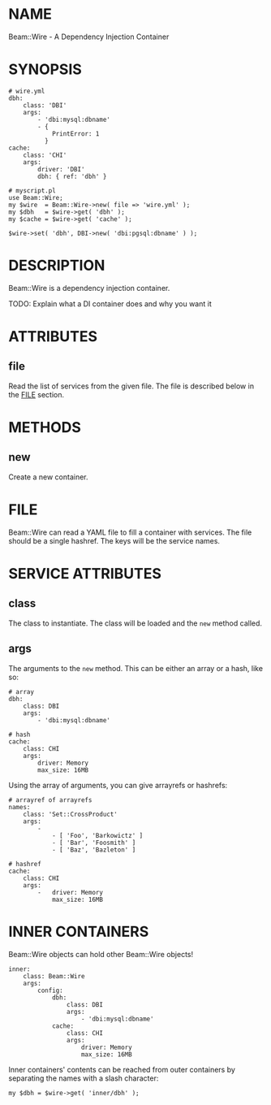 # NAME

Beam::Wire - A Dependency Injection Container

# SYNOPSIS

    # wire.yml
    dbh:
        class: 'DBI'
        args:
            - 'dbi:mysql:dbname'
            - {
                PrintError: 1
              }
    cache:
        class: 'CHI'
        args:
            driver: 'DBI'
            dbh: { ref: 'dbh' }

    # myscript.pl
    use Beam::Wire;
    my $wire  = Beam::Wire->new( file => 'wire.yml' );
    my $dbh   = $wire->get( 'dbh' );
    my $cache = $wire->get( 'cache' );

    $wire->set( 'dbh', DBI->new( 'dbi:pgsql:dbname' ) );

# DESCRIPTION

Beam::Wire is a dependency injection container.

TODO: Explain what a DI container does and why you want it

# ATTRIBUTES

## file

Read the list of services from the given file. The file is described below in the [FILE](http://search.cpan.org/perldoc?FILE) section.

# METHODS

## new

Create a new container.

# FILE

Beam::Wire can read a YAML file to fill a container with services. The file should be a single hashref.
The keys will be the service names.

# SERVICE ATTRIBUTES

## class

The class to instantiate. The class will be loaded and the `new` method called.

## args

The arguments to the `new` method. This can be either an array or a hash, like so:

    # array
    dbh: 
        class: DBI
        args:
            - 'dbi:mysql:dbname'

    # hash
    cache:
        class: CHI
        args:
            driver: Memory
            max_size: 16MB

Using the array of arguments, you can give arrayrefs or hashrefs:

    # arrayref of arrayrefs
    names:
        class: 'Set::CrossProduct'
        args:
            -
                - [ 'Foo', 'Barkowictz' ]
                - [ 'Bar', 'Foosmith' ]
                - [ 'Baz', 'Bazleton' ]

    # hashref
    cache:
        class: CHI
        args:
            -   driver: Memory
                max_size: 16MB

# INNER CONTAINERS

Beam::Wire objects can hold other Beam::Wire objects!

    inner:
        class: Beam::Wire
        args:
            config:
                dbh:
                    class: DBI
                    args:
                        - 'dbi:mysql:dbname'
                cache:
                    class: CHI
                    args:
                        driver: Memory
                        max_size: 16MB

Inner containers' contents can be reached from outer containers by separating
the names with a slash character:

    my $dbh = $wire->get( 'inner/dbh' );
